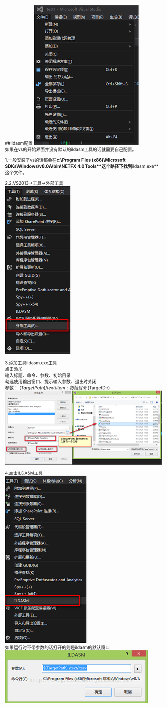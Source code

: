 ##ildasm配置
![](pic/1.png)  
如果在vs的开始界面并没有默认的ildasm工具的话就需要自己配置。  

1.一般安装了vs的话都会在**c:\Program Files (x86)\Microsoft SDKs\Windows\v8.0A\bin\NETFX 4.0 Tools\**这个路径下找到**ildasm.exe**这个文件。 
 
2.2.VS2013->工具->外部工具  
![](pic/2.png)  

3.添加工具ildasm.exe工具  
点击添加  
输入标题、命令、参数、初始目录  
勾选使用输出窗口、提示输入参数、退出时关闭  
参数： $(TargetPath) /text/item:  
初始目录:$(TargetDir)
![](pic/3.png)  

4.点击ILDASM工具  
![](pic/4.png)  
如果运行时不带参数的话打开的则是ildasm的默认窗口
![](pic/5.png)  


